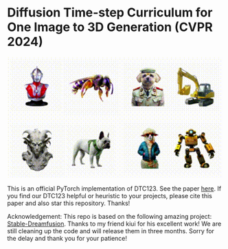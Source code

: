 # Diffusion Time-step Curriculum for One Image to 3D Generation (CVPR 2024)

<div  align="center">    
<img src="github_results.gif" alt="results" width="500">
</div>

This is an official PyTorch implementation of DTC123. See the paper [here](https://arxiv.org/abs/2404.04562). If you find our DTC123 helpful or heuristic to your projects, please cite this paper and also star this repository. Thanks!

Acknowledgement: This repo is based on the following amazing project: [Stable-Dreamfusion](https://github.com/ashawkey/stable-dreamfusion). Thanks to my friend kiui for his excellent work! We are still cleaning up the code and will release them in three months. Sorry for the delay and thank you for your patience! 
